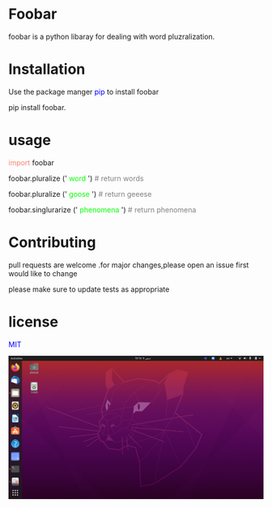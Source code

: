 # Foobar 
foobar is a python libaray for dealing with word pluzralization.

# Installation
Use the package manger <span style="color: blue">pip</span>  to install foobar


pip install foobar.

# usage 


<span style="color: salmon">import</span> foobar

foobar.pluralize (' <span style="color: lime">word</span> ') <span style="color: gray"># return words</span>

foobar.pluralize (' <span style="color: lime">goose</span> ') <span style="color: gray"># return geeese</span>



foobar.singlurarize (' <span style="color: lime">phenomena</span> ') <span style="color: gray"># return phenomena</span>


# Contributing

pull requests are welcome .for major changes,please open an issue first  
would like to change 


please make sure to update tests as appropriate


# license

<span style="color: blue">MIT</span> 



![](https://github.com/ahmedhassan1999/lab/blob/master/img/photo.png)









